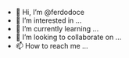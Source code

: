 - 👋 Hi, I’m @ferdodoce
- 👀 I’m interested in ...
- 🌱 I’m currently learning ...
- 💞️ I’m looking to collaborate on ...
- 📫 How to reach me ...

<!---
ferdodoce/ferdodoce is a ✨ special ✨ repository because its `README.md` (this file) appears on your GitHub profile.
You can click the Preview link to take a look at your changes.
--->
